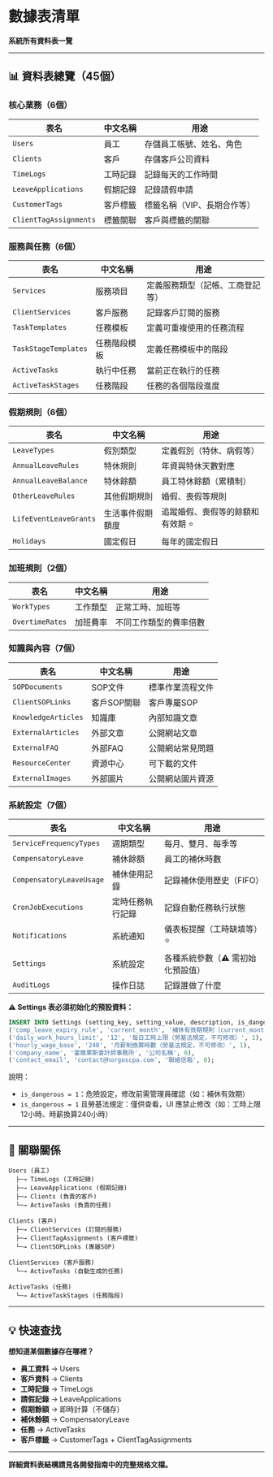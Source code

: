 # 數據表清單

**系統所有資料表一覽**

---

## 📊 資料表總覽（45個）

### 核心業務（6個）
| 表名 | 中文名稱 | 用途 |
|------|---------|------|
| `Users` | 員工 | 存儲員工帳號、姓名、角色 |
| `Clients` | 客戶 | 存儲客戶公司資料 |
| `TimeLogs` | 工時記錄 | 記錄每天的工作時間 |
| `LeaveApplications` | 假期記錄 | 記錄請假申請 |
| `CustomerTags` | 客戶標籤 | 標籤名稱（VIP、長期合作等）|
| `ClientTagAssignments` | 標籤關聯 | 客戶與標籤的關聯 |

### 服務與任務（6個）
| 表名 | 中文名稱 | 用途 |
|------|---------|------|
| `Services` | 服務項目 | 定義服務類型（記帳、工商登記等）|
| `ClientServices` | 客戶服務 | 記錄客戶訂閱的服務 |
| `TaskTemplates` | 任務模板 | 定義可重複使用的任務流程 |
| `TaskStageTemplates` | 任務階段模板 | 定義任務模板中的階段 |
| `ActiveTasks` | 執行中任務 | 當前正在執行的任務 |
| `ActiveTaskStages` | 任務階段 | 任務的各個階段進度 |

### 假期規則（6個）
| 表名 | 中文名稱 | 用途 |
|------|---------|------|
| `LeaveTypes` | 假別類型 | 定義假別（特休、病假等）|
| `AnnualLeaveRules` | 特休規則 | 年資與特休天數對應 |
| `AnnualLeaveBalance` | 特休餘額 | 員工特休餘額（累積制）|
| `OtherLeaveRules` | 其他假期規則 | 婚假、喪假等規則 |
| `LifeEventLeaveGrants` | 生活事件假期額度 | 追蹤婚假、喪假等的餘額和有效期 ⭐ |
| `Holidays` | 國定假日 | 每年的國定假日 |

### 加班規則（2個）
| 表名 | 中文名稱 | 用途 |
|------|---------|------|
| `WorkTypes` | 工作類型 | 正常工時、加班等 |
| `OvertimeRates` | 加班費率 | 不同工作類型的費率倍數 |

### 知識與內容（7個）
| 表名 | 中文名稱 | 用途 |
|------|---------|------|
| `SOPDocuments` | SOP文件 | 標準作業流程文件 |
| `ClientSOPLinks` | 客戶SOP關聯 | 客戶專屬SOP |
| `KnowledgeArticles` | 知識庫 | 內部知識文章 |
| `ExternalArticles` | 外部文章 | 公開網站文章 |
| `ExternalFAQ` | 外部FAQ | 公開網站常見問題 |
| `ResourceCenter` | 資源中心 | 可下載的文件 |
| `ExternalImages` | 外部圖片 | 公開網站圖片資源 |

### 系統設定（7個）
| 表名 | 中文名稱 | 用途 |
|------|---------|------|
| `ServiceFrequencyTypes` | 週期類型 | 每月、雙月、每季等 |
| `CompensatoryLeave` | 補休餘額 | 員工的補休時數 |
| `CompensatoryLeaveUsage` | 補休使用記錄 | 記錄補休使用歷史（FIFO）|
| `CronJobExecutions` | 定時任務執行記錄 | 記錄自動任務執行狀態 |
| `Notifications` | 系統通知 | 儀表板提醒（工時缺填等）⭐ |
| `Settings` | 系統設定 | 各種系統參數（⚠️ 需初始化預設值）|
| `AuditLogs` | 操作日誌 | 記錄誰做了什麼 |

**⚠️ Settings 表必須初始化的預設資料：**
```sql
INSERT INTO Settings (setting_key, setting_value, description, is_dangerous) VALUES
('comp_leave_expiry_rule', 'current_month', '補休有效期規則（current_month/next_month/3_months/6_months）', 1),
('daily_work_hours_limit', '12', '每日工時上限（勞基法規定，不可修改）', 1),
('hourly_wage_base', '240', '月薪制換算時數（勞基法規定，不可修改）', 1),
('company_name', '霍爾果斯會計師事務所', '公司名稱', 0),
('contact_email', 'contact@horgoscpa.com', '聯絡信箱', 0);
```

說明：
- `is_dangerous = 1`：危險設定，修改前需管理員確認（如：補休有效期）
- `is_dangerous = 1` 且勞基法規定：僅供查看，UI 應禁止修改（如：工時上限12小時、時薪換算240小時）

---

## 🔗 關聯關係

```
Users (員工)
  ├─→ TimeLogs (工時記錄)
  ├─→ LeaveApplications (假期記錄)
  ├─→ Clients (負責的客戶)
  └─→ ActiveTasks (負責的任務)

Clients (客戶)
  ├─→ ClientServices (訂閱的服務)
  ├─→ ClientTagAssignments (客戶標籤)
  └─→ ClientSOPLinks (專屬SOP)

ClientServices (客戶服務)
  └─→ ActiveTasks (自動生成的任務)

ActiveTasks (任務)
  └─→ ActiveTaskStages (任務階段)
```

---

## 💡 快速查找

**想知道某個數據存在哪裡？**

- **員工資料** → Users
- **客戶資料** → Clients
- **工時記錄** → TimeLogs
- **請假記錄** → LeaveApplications
- **假期餘額** → 即時計算（不儲存）
- **補休餘額** → CompensatoryLeave
- **任務** → ActiveTasks
- **客戶標籤** → CustomerTags + ClientTagAssignments

---

**詳細資料表結構請見各開發指南中的完整規格文檔。**

